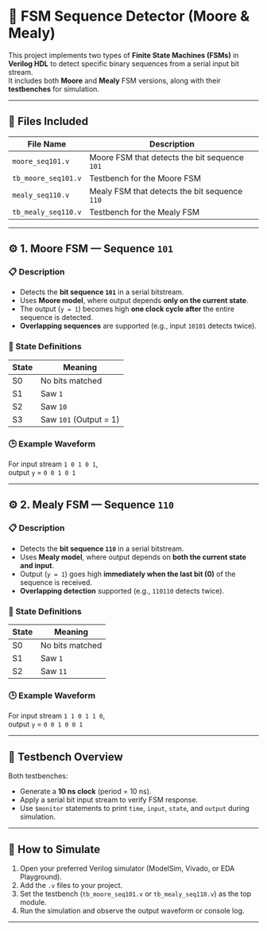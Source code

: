 # 🧠 FSM Sequence Detector (Moore & Mealy)

This project implements two types of **Finite State Machines (FSMs)** in **Verilog HDL** to detect specific binary sequences from a serial input bit stream.  
It includes both **Moore** and **Mealy** FSM versions, along with their **testbenches** for simulation.

---

## 📁 Files Included

| File Name | Description |
|------------|-------------|
| `moore_seq101.v` | Moore FSM that detects the bit sequence `101` |
| `tb_moore_seq101.v` | Testbench for the Moore FSM |
| `mealy_seq110.v` | Mealy FSM that detects the bit sequence `110` |
| `tb_mealy_seq110.v` | Testbench for the Mealy FSM |

---

## ⚙️ 1. Moore FSM — Sequence `101`

### 📋 Description
- Detects the **bit sequence `101`** in a serial bitstream.  
- Uses **Moore model**, where output depends **only on the current state**.  
- The output (`y = 1`) becomes high **one clock cycle after** the entire sequence is detected.  
- **Overlapping sequences** are supported (e.g., input `10101` detects twice).

### 🧩 State Definitions
| State | Meaning |
|--------|----------|
| S0 | No bits matched |
| S1 | Saw `1` |
| S2 | Saw `10` |
| S3 | Saw `101` (Output = 1) |

### 🕒 Example Waveform
For input stream `1 0 1 0 1`,  
output `y` = `0 0 1 0 1`

---

## ⚙️ 2. Mealy FSM — Sequence `110`

### 📋 Description
- Detects the **bit sequence `110`** in a serial bitstream.  
- Uses **Mealy model**, where output depends on **both the current state and input**.  
- Output (`y = 1`) goes high **immediately when the last bit (0)** of the sequence is received.  
- **Overlapping detection** supported (e.g., `110110` detects twice).

### 🧩 State Definitions
| State | Meaning |
|--------|----------|
| S0 | No bits matched |
| S1 | Saw `1` |
| S2 | Saw `11` |

### 🕒 Example Waveform
For input stream `1 1 0 1 1 0`,  
output `y` = `0 0 1 0 0 1`

---

## 🧪 Testbench Overview

Both testbenches:
- Generate a **10 ns clock** (period = 10 ns).  
- Apply a serial bit input stream to verify FSM response.  
- Use `$monitor` statements to print `time`, `input`, `state`, and `output` during simulation.  

---

## 🧰 How to Simulate

1. Open your preferred Verilog simulator (ModelSim, Vivado, or EDA Playground).
2. Add the `.v` files to your project.
3. Set the testbench (`tb_moore_seq101.v` or `tb_mealy_seq110.v`) as the top module.
4. Run the simulation and observe the output waveform or console log.

---

